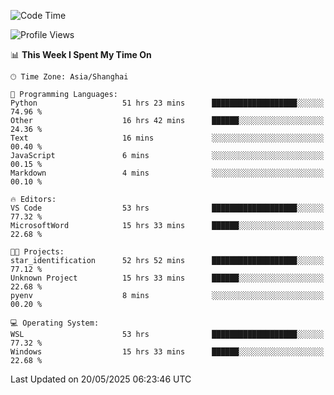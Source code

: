 <!--START_SECTION:waka-->
![Code Time](http://img.shields.io/badge/Code%20Time-2%2C899%20hrs%2042%20mins-blue)

![Profile Views](http://img.shields.io/badge/Profile%20Views-0-blue)

📊 **This Week I Spent My Time On** 

```text
🕑︎ Time Zone: Asia/Shanghai

💬 Programming Languages: 
Python                   51 hrs 23 mins      ███████████████████░░░░░░   74.96 % 
Other                    16 hrs 42 mins      ██████░░░░░░░░░░░░░░░░░░░   24.36 % 
Text                     16 mins             ░░░░░░░░░░░░░░░░░░░░░░░░░   00.40 % 
JavaScript               6 mins              ░░░░░░░░░░░░░░░░░░░░░░░░░   00.15 % 
Markdown                 4 mins              ░░░░░░░░░░░░░░░░░░░░░░░░░   00.10 % 

🔥 Editors: 
VS Code                  53 hrs              ███████████████████░░░░░░   77.32 % 
MicrosoftWord            15 hrs 33 mins      ██████░░░░░░░░░░░░░░░░░░░   22.68 % 

🐱‍💻 Projects: 
star_identification      52 hrs 52 mins      ███████████████████░░░░░░   77.12 % 
Unknown Project          15 hrs 33 mins      ██████░░░░░░░░░░░░░░░░░░░   22.68 % 
pyenv                    8 mins              ░░░░░░░░░░░░░░░░░░░░░░░░░   00.20 % 

💻 Operating System: 
WSL                      53 hrs              ███████████████████░░░░░░   77.32 % 
Windows                  15 hrs 33 mins      ██████░░░░░░░░░░░░░░░░░░░   22.68 % 
```


 Last Updated on 20/05/2025 06:23:46 UTC
<!--END_SECTION:waka-->